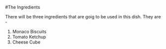 #The Ingredients

There will be three ingredients that are goig to be used in this dish. 
They are - 

1. Monaco Biscuits
2. Tomato Ketchup
3. Cheese Cube